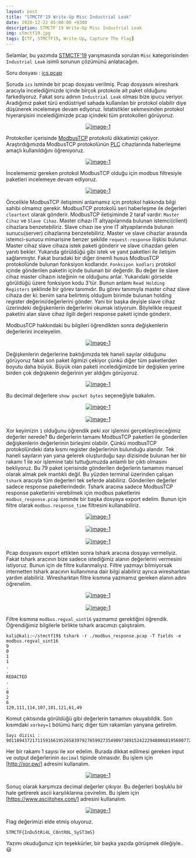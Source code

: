 ```yaml
---
layout: post
title: "STMCTF'19 Write-Up Misc Industrial Leak"
date: 2020-12-22 05:00:00 +0300
description: STMCTF'19 Write-Up Misc Industrial Leak
img: stmctf19.jpg
tags: [CTF, STMCTF19, Write-Up, Capture The Flag]
---
```

Selamlar, bu yazımda [STMCTF'19] yarışmasında sorulan `Misc` kategorisinden `Industrial Leak` isimli sorunun çözümünü anlatacağım.

Soru dosyası : [ics.pcap]

Soruda `ics` isminde bir pcap dosyası verilmiş. Pcap dosyasını wireshark aracıyla incelediğimizde içinde birçok protokole ait paket olduğunu farkediyoruz. Fakat soru adının `Industrial Leak` olması bize ipucu veriyor. Aradığımız paket türü endüstriyel sahada kullanılan bir protokol olabilir diye düşünerek incelemeye devam ediyoruz. İstatistikler sekmesinden protokol hiyerarşisini incelediğimizde pcap içindeki tüm protokolleri görüyoruz.

<center>
  <div>
      <a class="example-image-link" href="{{site.baseurl}}/assets/img/stmctf-10.png" data-lightbox="example-1"><img class="example-image" src="{{site.baseurl}}/assets/img/stmctf-10.png" alt="image-1" /></a>
	</div>
</center>

Protokoller içerisinde [ModbusTCP] protokolü dikkatimizi çekiyor. Araştırdığımızda ModbusTCP protokolünün [PLC] cihazlarında haberleşme amaçlı kullanıldığını öğreniyoruz. 

<center>
  <div>
      <a class="example-image-link" href="{{site.baseurl}}/assets/img/stmctf-11.png" data-lightbox="example-1"><img class="example-image" src="{{site.baseurl}}/assets/img/stmctf-11.png" alt="image-1" /></a>
	</div>
</center>

İncelememiz gereken protokol ModbusTCP olduğu için modbus filtresiyle paketleri incelemeye devam ediyoruz.

<center>
  <div>
      <a class="example-image-link" href="{{site.baseurl}}/assets/img/stmctf-12.png" data-lightbox="example-1"><img class="example-image" src="{{site.baseurl}}/assets/img/stmctf-12.png" alt="image-1" /></a>
	</div>
</center>

Öncelikle ModbusTCP iletişimini anlamamız için protokol hakkında bilgi sahibi olmamız gerekir. ModbusTCP protokolü seri haberleşme ile değerleri `cleartext` olarak gönderir. ModbusTCP iletişiminde 2 taraf vardır: `Master Cihaz` ve `Slave Cihaz`. Master cihazı IT altyapılarında bulunan istemci(client) cihazlara benzetebiliriz. Slave cihazı ise yine IT altyapılarında bulunan sunucu(server) cihazlarına benzetebiliriz. Master ve slave cihazlar arasında istemci-sunucu mimarisine benzer şekilde `request-response` ilişkisi bulunur. Master cihaz slave cihaza istek paketi gönderir ve slave cihazdan gelen yanıtı bekler. Yukarıda görüldüğü gibi istek ve yanıt paketleri ile iletişim sağlanmıştır. Fakat buradaki bir diğer önemli husus ModbusTCP protokolünde bulunan fonksiyon kodlarıdır. `Fonksiyon kodları` protokol içinde gönderilen paketin içinde bulunan bir değerdir. Bu değer ile slave cihaz master cihazın isteğinin ne olduğunu anlar. Yukarıdaki görselde görüldüğü üzere fonksiyon kodu 3'tür. Bunun anlamı `Read Holding Registers` şeklinde bir görev tanımıdır. Bu görev tanımıyla master cihaz slave cihaza der ki: benim sana belirtmiş olduğum birimde bulunan holding register değerini/değerlerini gönder. Yani bir başka deyişle slave cihaz üzerindeki değişkenlerin değerlerini okumak istiyorum. Böylelikle request paketini alan slave cihaz ilgili değeri response paketi içinde gönderir.

ModbusTCP hakkındaki bu bilgileri öğrendikten sonra değişkenlerin değerlerini inceleyelim.

<center>
  <div>
      <a class="example-image-link" href="{{site.baseurl}}/assets/img/stmctf-13.png" data-lightbox="example-1"><img class="example-image" src="{{site.baseurl}}/assets/img/stmctf-13.png" alt="image-1" /></a>
	</div>
</center>

Değişkenlerin değerlerine baktığımızda tek haneli sayılar olduğunu görüyoruz fakat son paket ilgimizi çekiyor çünkü diğer tüm paketlerden boyutu daha büyük. Büyük olan paketi incelediğimizde bir değişken yerine birden çok değişkenin değerinin yer aldığını görüyoruz. 

<center>
  <div>
      <a class="example-image-link" href="{{site.baseurl}}/assets/img/stmctf-14.png" data-lightbox="example-1"><img class="example-image" src="{{site.baseurl}}/assets/img/stmctf-14.png" alt="image-1" /></a>
	</div>
</center>

Bu decimal değerlere `show packet bytes` seçeneğiyle bakalım.

<center>
  <div>
      <a class="example-image-link" href="{{site.baseurl}}/assets/img/stmctf-15.png" data-lightbox="example-1"><img class="example-image" src="{{site.baseurl}}/assets/img/stmctf-15.png" alt="image-1" /></a>
	</div>
</center>
<br>
<center>
  <div>
      <a class="example-image-link" href="{{site.baseurl}}/assets/img/stmctf-16.png" data-lightbox="example-1"><img class="example-image" src="{{site.baseurl}}/assets/img/stmctf-16.png" alt="image-1" /></a>
	</div>
</center>

Xor keyimizin `1` olduğunu öğrendik peki xor işlemini gerçekleştireceğimiz değerler nerede? Bu değerlerin tamamı ModbusTCP paketleri ile gönderilen değişkenlerin değerlerinin birleşimi olabilir. Çünkü modbusTCP protokolündeki data kısmı register değerlerinin bulunduğu alandır. Tek haneli sayıların yan yana gelerek oluşturduğu sayı dizisinde bulunan her bir rakamı 1 ile xor işlemine tabi tuttuğumuzda anlamlı bir çıktı olmasını bekliyoruz. Bu 79 paket içerisinde gönderilen değerlerin tamamını manuel olarak almak pek mantıklı değil. Bu yüzden terminal üzerinden çalışan `tshark` aracıyla tüm değerleri tek seferde alabiliriz. Gönderilen değerler sadece response paketlerindedir. Tshark aracına sadece ModbusTCP response paketlerini verebilmek için modbus paketlerini `modbus_response.pcap` isminde bir başka dosyaya export edelim. Bunun için filtre olarak `modbus.response_time` filtresini kullanabiliriz.

<center>
  <div>
      <a class="example-image-link" href="{{site.baseurl}}/assets/img/stmctf-169.png" data-lightbox="example-1"><img class="example-image" src="{{site.baseurl}}/assets/img/stmctf-169.png" alt="image-1" /></a>
	</div>
</center>
<br>
<center>
  <div>
      <a class="example-image-link" href="{{site.baseurl}}/assets/img/stmctf-17.png" data-lightbox="example-1"><img class="example-image" src="{{site.baseurl}}/assets/img/stmctf-17.png" alt="image-1" /></a>
	</div>
</center>
<br>
<center>
  <div>
      <a class="example-image-link" href="{{site.baseurl}}/assets/img/stmctf-18.png" data-lightbox="example-1"><img class="example-image" src="{{site.baseurl}}/assets/img/stmctf-18.png" alt="image-1" /></a>
	</div>
</center>

Pcap dosyasını export ettikten sonra tshark aracına dosyayı vermeliyiz. Fakat tshark aracının bize sadece istediğimiz alanın değerlerini vermesini istiyoruz. Bunun için de filtre kullanmalıyız. Filtre yazmayı bilmiyorsak internetten tshark aracının kullanımına dair bilgi alabiliriz ayrıca wiresharktan yardım alabiliriz. Wiresharktan filtre kısmına yazmamız gereken alanın adını öğrenelim.

<center>
  <div>
      <a class="example-image-link" href="{{site.baseurl}}/assets/img/stmctf-19.png" data-lightbox="example-1"><img class="example-image" src="{{site.baseurl}}/assets/img/stmctf-19.png" alt="image-1" /></a>
	</div>
</center>
<br>
<center>
  <div>
      <a class="example-image-link" href="{{site.baseurl}}/assets/img/stmctf-191.png" data-lightbox="example-1"><img class="example-image" src="{{site.baseurl}}/assets/img/stmctf-191.png" alt="image-1" /></a>
	</div>
</center>

Filtre kısmına `modbus.regval_uint16` yazmamız gerektiğini öğrendik. Öğrendiğimiz bilgilerle birlikte tshark aracımızı çalıştıralım.

```
kali@kali:~/stmctf19$ tshark -r ./modbus_response.pcap -T fields -e modbus.regval_uint16
9
0
1
1
.
.
REDACTED
.
.
8
2
6
120,111,114,107,101,121,61,49
```

Komut çıktısında görüldüğü gibi değerlerin tamamını okuyabildik. Son kısımdaki `xorkey=1` bölümü hariç diğer tüm rakamları yanyana getirelim.

```
Sayı dizisi : 901189437217115916619526583979278599273549097389152422294800681956007725815826
```

Her bir rakamı 1 sayısı ile xor edelim. Burada dikkat edilmesi gereken input ve output değerlerinin `decimal` tipinde olmasıdır. Bu işlem için [http://xor.pw/] adresini kullanalım.

<center>
  <div>
      <a class="example-image-link" href="{{site.baseurl}}/assets/img/stmctf-192.png" data-lightbox="example-1"><img class="example-image" src="{{site.baseurl}}/assets/img/stmctf-192.png" alt="image-1" /></a>
	</div>
</center>

Sonuç olarak karşımıza decimal değerler çıkıyor. Bu değerleri boşluklu bir hale getirerek ascii karşılıklarına çevirelim. Bu işlem için [https://www.asciitohex.com/] adresini kullanalım.

<center>
  <div>
      <a class="example-image-link" href="{{site.baseurl}}/assets/img/stmctf-193.png" data-lightbox="example-1"><img class="example-image" src="{{site.baseurl}}/assets/img/stmctf-193.png" alt="image-1" /></a>
	</div>
</center>

Flag değerimizi elde etmiş oluyoruz.

```
STMCTF{InDu5tRi4L_C0ntR0L_SyST3mS}
```

Yazımı okuduğunuz için teşekkürler, bir başka yazıda görüşmek dileğiyle.. :smiley:


[STMCTF'19]: https://ctfonline.stm.com.tr/
[ModbusTCP]: https://otomasyonadair.com/2014/09/22/modbus-protokolu/
[ics.pcap]: {{site.baseurl}}/assets/files/ics.pcap
[http://xor.pw/]: http://xor.pw/
[https://www.asciitohex.com/]: https://www.asciitohex.com/
[PLC]: https://tr.wikipedia.org/wiki/PLC
